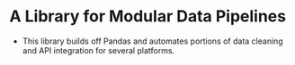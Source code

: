 # A Library for Modular Data Pipelines

- This library builds off Pandas and automates portions of data cleaning and API integration for several platforms.

